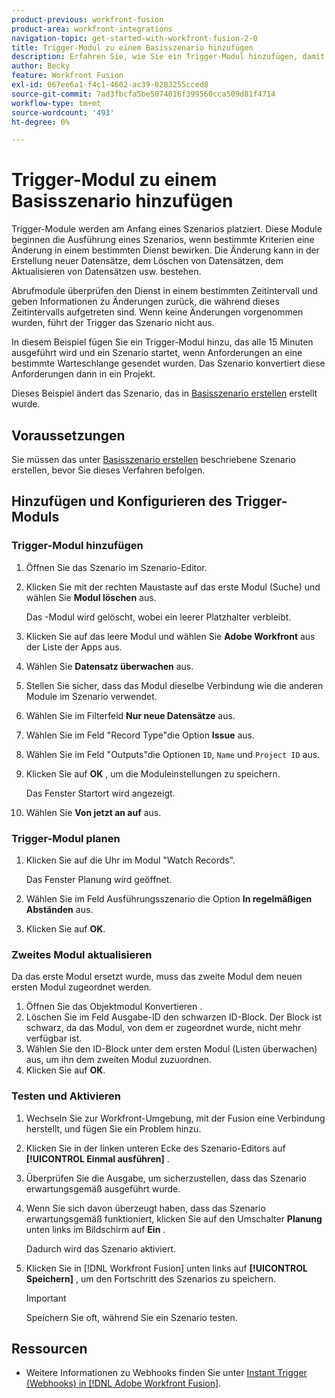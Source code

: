 ```yaml
---
product-previous: workfront-fusion
product-area: workfront-integrations
navigation-topic: get-started-with-workfront-fusion-2-0
title: Trigger-Modul zu einem Basisszenario hinzufügen
description: Erfahren Sie, wie Sie ein Trigger-Modul hinzufügen, damit das Szenario regelmäßig nach neuen Anforderungen sucht und sie in Projekte konvertiert.
author: Becky
feature: Workfront Fusion
exl-id: 067ee6a1-f4c1-4602-ac39-0283255cced8
source-git-commit: 7ad3fbcfa5be5074016f399560cca509d81f4714
workflow-type: tm+mt
source-wordcount: '493'
ht-degree: 0%

---
```


# Trigger-Modul zu einem Basisszenario hinzufügen

Trigger-Module werden am Anfang eines Szenarios platziert. Diese Module beginnen die Ausführung eines Szenarios, wenn bestimmte Kriterien eine Änderung in einem bestimmten Dienst bewirken. Die Änderung kann in der Erstellung neuer Datensätze, dem Löschen von Datensätzen, dem Aktualisieren von Datensätzen usw. bestehen.

Abrufmodule überprüfen den Dienst in einem bestimmten Zeitintervall und geben Informationen zu Änderungen zurück, die während dieses Zeitintervalls aufgetreten sind. Wenn keine Änderungen vorgenommen wurden, führt der Trigger das Szenario nicht aus.

In diesem Beispiel fügen Sie ein Trigger-Modul hinzu, das alle 15 Minuten ausgeführt wird und ein Szenario startet, wenn Anforderungen an eine bestimmte Warteschlange gesendet wurden. Das Szenario konvertiert diese Anforderungen dann in ein Projekt.

Dieses Beispiel ändert das Szenario, das in [Basisszenario erstellen](/help/quicksilver/workfront-fusion/get-started/build-practice-scenarios/create-simple-scenario.md) erstellt wurde.

## Voraussetzungen

Sie müssen das unter [Basisszenario erstellen](/help/quicksilver/workfront-fusion/get-started/build-practice-scenarios/create-simple-scenario.md) beschriebene Szenario erstellen, bevor Sie dieses Verfahren befolgen.

## Hinzufügen und Konfigurieren des Trigger-Moduls

### Trigger-Modul hinzufügen

1. Öffnen Sie das Szenario im Szenario-Editor.
1. Klicken Sie mit der rechten Maustaste auf das erste Modul (Suche) und wählen Sie **Modul löschen** aus.

   Das -Modul wird gelöscht, wobei ein leerer Platzhalter verbleibt.

1. Klicken Sie auf das leere Modul und wählen Sie **Adobe Workfront** aus der Liste der Apps aus.
1. Wählen Sie **Datensatz überwachen** aus.
1. Stellen Sie sicher, dass das Modul dieselbe Verbindung wie die anderen Module im Szenario verwendet.
1. Wählen Sie im Filterfeld **Nur neue Datensätze** aus.
1. Wählen Sie im Feld &quot;Record Type&quot;die Option **Issue** aus.
1. Wählen Sie im Feld &quot;Outputs&quot;die Optionen `ID`, `Name` und `Project ID` aus.
1. Klicken Sie auf **OK** , um die Moduleinstellungen zu speichern.

   Das Fenster Startort wird angezeigt.

1. Wählen Sie **Von jetzt an auf** aus.

### Trigger-Modul planen

1. Klicken Sie auf die Uhr im Modul &quot;Watch Records&quot;.

   Das Fenster Planung wird geöffnet.

1. Wählen Sie im Feld Ausführungsszenario die Option **In regelmäßigen Abständen** aus.

1. Klicken Sie auf **OK**.

### Zweites Modul aktualisieren

Da das erste Modul ersetzt wurde, muss das zweite Modul dem neuen ersten Modul zugeordnet werden.

1. Öffnen Sie das Objektmodul Konvertieren .
1. Löschen Sie im Feld Ausgabe-ID den schwarzen ID-Block. Der Block ist schwarz, da das Modul, von dem er zugeordnet wurde, nicht mehr verfügbar ist.
1. Wählen Sie den ID-Block unter dem ersten Modul (Listen überwachen) aus, um ihn dem zweiten Modul zuzuordnen.
1. Klicken Sie auf **OK**.

### Testen und Aktivieren

1. Wechseln Sie zur Workfront-Umgebung, mit der Fusion eine Verbindung herstellt, und fügen Sie ein Problem hinzu.
1. Klicken Sie in der linken unteren Ecke des Szenario-Editors auf **[!UICONTROL Einmal ausführen]** .
1. Überprüfen Sie die Ausgabe, um sicherzustellen, dass das Szenario erwartungsgemäß ausgeführt wurde.
1. Wenn Sie sich davon überzeugt haben, dass das Szenario erwartungsgemäß funktioniert, klicken Sie auf den Umschalter **Planung** unten links im Bildschirm auf **Ein** .

   Dadurch wird das Szenario aktiviert.
1. Klicken Sie in [!DNL Workfront Fusion] unten links auf **[!UICONTROL Speichern]** , um den Fortschritt des Szenarios zu speichern.

   >[!IMPORTANT]
   >
   >Speichern Sie oft, während Sie ein Szenario testen.

## Ressourcen

* Weitere Informationen zu Webhooks finden Sie unter [Instant Trigger (Webhooks) in  [!DNL Adobe Workfront Fusion]](/help/quicksilver/workfront-fusion/webhooks/instant-triggers-webhooks.md).
